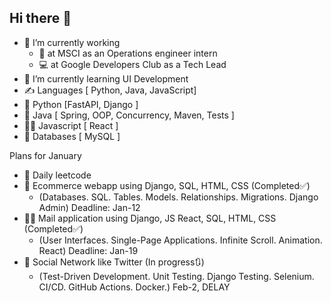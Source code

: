 ## Hi there 👋

- 🔭 I’m currently working
  - 🧩 at MSCI as an Operations engineer intern
  - 💻 at Google Developers Club as a Tech Lead
- 🎨 I’m currently learning UI Development
- ✍️ Languages [ Python, Java, JavaScript]
- 🐍 Python [FastAPI, Django ]
- 🦖 Java [ Spring, OOP, Concurrency, Maven, Tests ]
- 🕵️‍♂️ Javascript [ React ]
- 🫏 Databases [ MySQL ]


Plans for January
- 🦍 Daily leetcode
- 🍂 Ecommerce webapp using Django, SQL, HTML, CSS (Completed✅)
  - (Databases. SQL. Tables. Models. Relationships. Migrations. Django Admin) Deadline: Jan-12
- 🙇‍♂️ Mail application using Django, JS React, SQL, HTML, CSS (Completed✅)
  - (User Interfaces. Single-Page Applications. Infinite Scroll. Animation. React) Deadline: Jan-19
- 🫏 Social Network like Twitter (In progress🔃)
  - (Test-Driven Development. Unit Testing. Django Testing. Selenium. CI/CD. GitHub Actions. Docker.) Feb-2, DELAY
